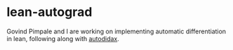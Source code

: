 # lean-autograd

Govind Pimpale and I are working on implementing automatic differentiation in lean, following along with [autodidax](https://jax.readthedocs.io/en/latest/autodidax.html).

